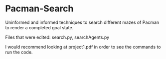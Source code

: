 # Pacman-Search
Uninformed and informed techniques to search different mazes of Pacman to render a completed goal state.

Files that were edited: search.py, searchAgents.py

I would recommend looking at project1.pdf in order to see the commands to run the code.
